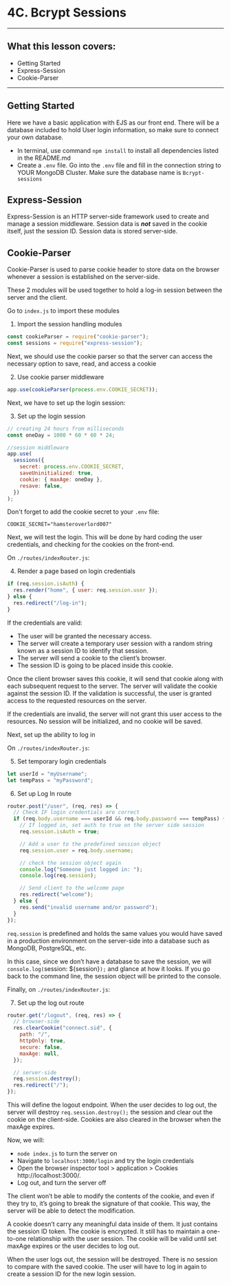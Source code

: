 # 4C. Bcrypt Sessions

---

## What this lesson covers:

- Getting Started
- Express-Session
- Cookie-Parser

---

## Getting Started

Here we have a basic application with EJS as our front end. There will be a database included to hold User login information, so make sure to connect your own database.

- In terminal, use command `npm install` to install all dependencies listed in the README.md
- Create a `.env` file. Go into the `.env` file and fill in the connection string to YOUR MongoDB Cluster. Make sure the database name is `Bcrypt-sessions`

## Express-Session

Express-Session is an HTTP server-side framework used to create and manage a session middleware. Session data is **_not_** saved in the cookie itself, just the session ID. Session data is stored server-side.

## Cookie-Parser

Cookie-Parser is used to parse cookie header to store data on the browser whenever a session is established on the server-side.

These 2 modules will be used together to hold a log-in session between the server and the client.

Go to `index.js` to import these modules

1. Import the session handling modules
<!-- 1. Import the session handling modules -->

```js
const cookieParser = require("cookie-parser");
const sessions = require("express-session");
```

Next, we should use the cookie parser so that the server can access the necessary option to save, read, and access a cookie

2. Use cookie parser middleware
<!-- 2. Use cookie parser middleware -->

```js
app.use(cookieParser(process.env.COOKIE_SECRET));
```

Next, we have to set up the login session:

3. Set up the login session
<!-- 3. Set up the login session -->

```js
// creating 24 hours from milliseconds
const oneDay = 1000 * 60 * 60 * 24;

//session middleware
app.use(
  sessions({
    secret: process.env.COOKIE_SECRET,
    saveUninitialized: true,
    cookie: { maxAge: oneDay },
    resave: false,
  })
);
```

Don't forget to add the cookie secret to your `.env` file:

```
COOKIE_SECRET="hamsteroverlord007"
```

Next, we will test the login. This will be done by hard coding the user credentials, and checking for the cookies on the front-end.

On `./routes/indexRouter.js`:

4. Render a page based on login credentials
<!-- 4. Render a page based on login credentials -->

```js
if (req.session.isAuth) {
  res.render("home", { user: req.session.user });
} else {
  res.redirect("/log-in");
}
```

If the credentials are valid:

- The user will be granted the necessary access.
- The server will create a temporary user session with a random string known as a session ID to identify that session.
- The server will send a cookie to the client’s browser.
- The session ID is going to be placed inside this cookie.

Once the client browser saves this cookie, it will send that cookie along with each subsequent request to the server. The server will validate the cookie against the session ID. If the validation is successful, the user is granted access to the requested resources on the server.

If the credentials are invalid, the server will not grant this user access to the resources. No session will be initialized, and no cookie will be saved.

Next, set up the ability to log in

On `./routes/indexRouter.js`:

5. Set temporary login credentials
<!-- 5. Set temporary login credentials -->

```js
let userId = "myUsername";
let tempPass = "myPassword";
```

6. Set up Log In route
<!-- 6. Set up Log In route -->

```js
router.post("/user", (req, res) => {
  // Check IF login credentials are correct
  if (req.body.username === userId && req.body.password === tempPass) {
    // If logged in, set auth to true on the server side session
    req.session.isAuth = true;

    // Add a user to the predefined session object
    req.session.user = req.body.username;

    // check the session object again
    console.log("Someone just logged in: ");
    console.log(req.session);

    // Send client to the welcome page
    res.redirect("welcome");
  } else {
    res.send("invalid username and/or password");
  }
});
```

`req.session` is predefined and holds the same values you would have saved in a production environment on the server-side into a database such as MongoDB, PostgreSQL, etc.

In this case, since we don’t have a database to save the session, we will `console.log(`session: ${session}`);` and glance at how it looks. If you go back to the command line, the session object will be printed to the console.

Finally, on `./routes/indexRouter.js`:

7. Set up the log out route
<!-- 7. Set up the log out route -->

```js
router.get("/logout", (req, res) => {
  // browser-side
  res.clearCookie("connect.sid", {
    path: "/",
    httpOnly: true,
    secure: false,
    maxAge: null,
  });

  // server-side
  req.session.destroy();
  res.redirect("/");
});
```

This will define the logout endpoint. When the user decides to log out, the server will destroy `req.session.destroy();` the session and clear out the cookie on the client-side. Cookies are also cleared in the browser when the maxAge expires.

Now, we will:

- `node index.js` to turn the server on
- Navigate to `localhost:3000/login` and try the login credentials
- Open the browser inspector tool > application > Cookies http://localhost:3000/.
- Log out, and turn the server off

The client won’t be able to modify the contents of the cookie, and even if they try to, it’s going to break the signature of that cookie. This way, the server will be able to detect the modification.

A cookie doesn’t carry any meaningful data inside of them. It just contains the session ID token. The cookie is encrypted. It still has to maintain a one-to-one relationship with the user session. The cookie will be valid until set maxAge expires or the user decides to log out.

When the user logs out, the session will be destroyed. There is no session to compare with the saved cookie. The user will have to log in again to create a session ID for the new login session.
